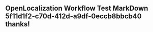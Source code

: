 <properties
ms.topic="hero-topic"
ms.test1="hero-topic"
ms.test2="test"/>

## OpenLocalization Workflow Test MarkDown 5f11d1f2-c70d-412d-a9df-0eccb8bbcb40 thanks!
